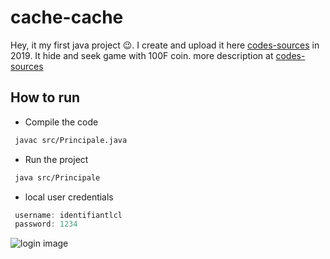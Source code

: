 # cache-cache
Hey, it my first java project 😉. I create and upload it here [codes-sources](http://codes-sources.commentcamarche.net/source/102408-jeu-de-cache-cacheAuteur) in 2019. It hide and seek game with 100F coin. more description at [codes-sources](http://codes-sources.commentcamarche.net/source/102408-jeu-de-cache-cacheAuteur)

## How to run

- Compile the code
```bash
 javac src/Principale.java
```

- Run the project
```bash
 java src/Principale
```
- local user credentials
```java
 username: identifiantlcl
 password: 1234
````

![login image](https://img-19.ccm2.net/b-ix-rKO6iaFx-H-H5KYS0OMHHg=/600x/2728e30bc7a5421e8ee95d20be73c7a5/cs-source/lKigsEee-id.png)



